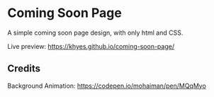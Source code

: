 # Coming Soon Page
A simple coming soon page design, with only html and CSS.

Live preview: https://khyes.github.io/coming-soon-page/
## Credits
Background Animation: https://codepen.io/mohaiman/pen/MQqMyo
